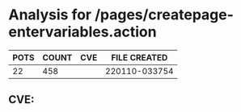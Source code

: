 # Analysis for /pages/createpage-entervariables.action
| POTS | COUNT | CVE | FILE CREATED |
|---|---|---|---|
| 22 | 458 | | 220110-033754 |

## CVE: 